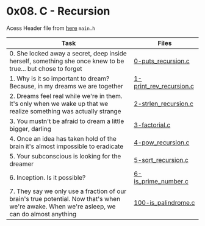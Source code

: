 # 0x08. C - Recursion

Acess Header file from [here](./main.h) `main.h`

|Task|Files|
|----|-----|
|0. She locked away a secret, deep inside herself, something she once knew to be true... but chose to forget|[0-puts_recursion.c](./0-puts_recursion.c)|
|1. Why is it so important to dream? Because, in my dreams we are together|[1-print_rev_recursion.c](./1-print_rev_recursion.c)|
|2. Dreams feel real while we're in them. It's only when we wake up that we realize something was actually strange|[2-strlen_recursion.c](./2-strlen_recursion.c)|
|3. You mustn't be afraid to dream a little bigger, darling|[3-factorial.c](./3-factorial.c)|
|4. Once an idea has taken hold of the brain it's almost impossible to eradicate|[4-pow_recursion.c](./4-pow_recursion.c)|
|5. Your subconscious is looking for the dreamer|[5-sqrt_recursion.c](./5-sqrt_recursion.c)|
|6. Inception. Is it possible?|[6-is_prime_number.c](./6-is_prime_number.c)|
|7. They say we only use a fraction of our brain's true potential. Now that's when we're awake. When we're asleep, we can do almost anything|[100-is_palindrome.c](./100-is_palindrome.c)|

